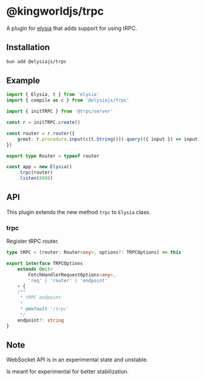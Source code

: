 # @kingworldjs/trpc
A plugin for [elysia](https://github.com/elysiajs/elysia) that adds support for using tRPC.

## Installation
```bash
bun add @elysiajs/trpc
```

## Example
```typescript
import { Elysia, t } from 'elysia'
import { compile as c } from '@elysiajs/trpc'

import { initTRPC } from '@trpc/server'

const r = initTRPC.create()

const router = r.router({
    greet: r.procedure.input(c(t.String())).query(({ input }) => input)
})

export type Router = typeof router

const app = new Elysia()
    .trpc(router)
    .listen(8080)
```

## API
This plugin extends the new method `trpc` to `Elysia` class.

### trpc
Register tRPC router.

```typescript
type tRPC = (router: Router<any>, options?: TRPCOptions) => this

export interface TRPCOptions
    extends Omit<
        FetchHandlerRequestOptions<any>,
        'req' | 'router' | 'endpoint'
    > {
    /**
     * tRPC endpoint
     *
     * @default '/trpc'
     */
    endpoint?: string
}
```

## Note
WebSocket API is in an experimental state and unstable. 

Is meant for experimental for better stabilization.
